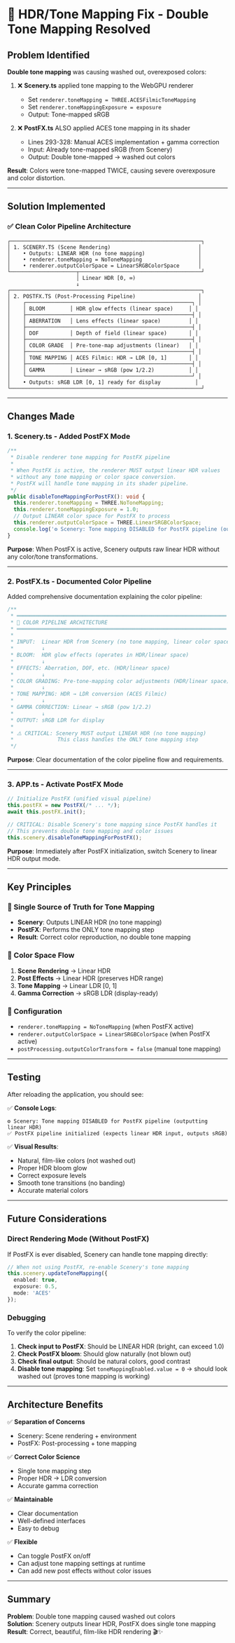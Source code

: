 # 🎨 HDR/Tone Mapping Fix - Double Tone Mapping Resolved

## Problem Identified

**Double tone mapping** was causing washed out, overexposed colors:

1. ❌ **Scenery.ts** applied tone mapping to the WebGPU renderer
   - Set `renderer.toneMapping = THREE.ACESFilmicToneMapping`
   - Set `renderer.toneMappingExposure = exposure`
   - Output: Tone-mapped sRGB

2. ❌ **PostFX.ts** ALSO applied ACES tone mapping in its shader
   - Lines 293-328: Manual ACES implementation + gamma correction
   - Input: Already tone-mapped sRGB (from Scenery)
   - Output: Double tone-mapped → washed out colors

**Result**: Colors were tone-mapped TWICE, causing severe overexposure and color distortion.

---

## Solution Implemented

### ✅ Clean Color Pipeline Architecture

```
┌─────────────────────────────────────────────────────────────┐
│ 1. SCENERY.TS (Scene Rendering)                            │
│    • Outputs: LINEAR HDR (no tone mapping)                 │
│    • renderer.toneMapping = NoToneMapping                  │
│    • renderer.outputColorSpace = LinearSRGBColorSpace      │
└─────────────────────┬───────────────────────────────────────┘
                      │ Linear HDR [0, ∞)
                      ↓
┌─────────────────────────────────────────────────────────────┐
│ 2. POSTFX.TS (Post-Processing Pipeline)                    │
│    ┌─────────────────────────────────────────────────────┐ │
│    │ BLOOM        │ HDR glow effects (linear space)     │ │
│    ├─────────────────────────────────────────────────────┤ │
│    │ ABERRATION   │ Lens effects (linear space)         │ │
│    ├─────────────────────────────────────────────────────┤ │
│    │ DOF          │ Depth of field (linear space)       │ │
│    ├─────────────────────────────────────────────────────┤ │
│    │ COLOR GRADE  │ Pre-tone-map adjustments (linear)   │ │
│    ├─────────────────────────────────────────────────────┤ │
│    │ TONE MAPPING │ ACES Filmic: HDR → LDR [0, 1]       │ │
│    ├─────────────────────────────────────────────────────┤ │
│    │ GAMMA        │ Linear → sRGB (pow 1/2.2)           │ │
│    └─────────────────────────────────────────────────────┘ │
│    • Outputs: sRGB LDR [0, 1] ready for display           │
└─────────────────────────────────────────────────────────────┘
```

---

## Changes Made

### 1. **Scenery.ts** - Added PostFX Mode

```typescript
/**
 * Disable renderer tone mapping for PostFX pipeline
 * 
 * When PostFX is active, the renderer MUST output linear HDR values
 * without any tone mapping or color space conversion.
 * PostFX will handle tone mapping in its shader pipeline.
 */
public disableToneMappingForPostFX(): void {
  this.renderer.toneMapping = THREE.NoToneMapping;
  this.renderer.toneMappingExposure = 1.0;
  // Output LINEAR color space for PostFX to process
  this.renderer.outputColorSpace = THREE.LinearSRGBColorSpace;
  console.log('⚙️ Scenery: Tone mapping DISABLED for PostFX pipeline (outputting linear HDR)');
}
```

**Purpose**: When PostFX is active, Scenery outputs raw linear HDR without any color/tone transformations.

---

### 2. **PostFX.ts** - Documented Color Pipeline

Added comprehensive documentation explaining the color pipeline:

```typescript
/**
 * ═══════════════════════════════════════════════════════════════════
 * 🎨 COLOR PIPELINE ARCHITECTURE
 * ═══════════════════════════════════════════════════════════════════
 * 
 * INPUT:  Linear HDR from Scenery (no tone mapping, linear color space)
 *         ↓
 * BLOOM:  HDR glow effects (operates in HDR/linear space)
 *         ↓
 * EFFECTS: Aberration, DOF, etc. (HDR/linear space)
 *         ↓
 * COLOR GRADING: Pre-tone-mapping color adjustments (HDR/linear space)
 *         ↓
 * TONE MAPPING: HDR → LDR conversion (ACES Filmic)
 *         ↓
 * GAMMA CORRECTION: Linear → sRGB (pow 1/2.2)
 *         ↓
 * OUTPUT: sRGB LDR for display
 * 
 * ⚠️ CRITICAL: Scenery MUST output LINEAR HDR (no tone mapping)
 *              This class handles the ONLY tone mapping step
 */
```

**Purpose**: Clear documentation of the color pipeline flow and requirements.

---

### 3. **APP.ts** - Activate PostFX Mode

```typescript
// Initialize PostFX (unified visual pipeline)
this.postFX = new PostFX(/* ... */);
await this.postFX.init();

// CRITICAL: Disable Scenery's tone mapping since PostFX handles it
// This prevents double tone mapping and color issues
this.scenery.disableToneMappingForPostFX();
```

**Purpose**: Immediately after PostFX initialization, switch Scenery to linear HDR output mode.

---

## Key Principles

### 🎯 Single Source of Truth for Tone Mapping

- **Scenery**: Outputs LINEAR HDR (no tone mapping)
- **PostFX**: Performs the ONLY tone mapping step
- **Result**: Correct color reproduction, no double tone mapping

### 🌈 Color Space Flow

1. **Scene Rendering** → Linear HDR
2. **Post Effects** → Linear HDR (preserves HDR range)
3. **Tone Mapping** → Linear LDR [0, 1]
4. **Gamma Correction** → sRGB LDR (display-ready)

### 🔧 Configuration

- `renderer.toneMapping = NoToneMapping` (when PostFX active)
- `renderer.outputColorSpace = LinearSRGBColorSpace` (when PostFX active)
- `postProcessing.outputColorTransform = false` (manual tone mapping)

---

## Testing

After reloading the application, you should see:

✅ **Console Logs**:
```
⚙️ Scenery: Tone mapping DISABLED for PostFX pipeline (outputting linear HDR)
✅ PostFX pipeline initialized (expects linear HDR input, outputs sRGB)
```

✅ **Visual Results**:
- Natural, film-like colors (not washed out)
- Proper HDR bloom glow
- Correct exposure levels
- Smooth tone transitions (no banding)
- Accurate material colors

---

## Future Considerations

### Direct Rendering Mode (Without PostFX)

If PostFX is ever disabled, Scenery can handle tone mapping directly:

```typescript
// When not using PostFX, re-enable Scenery's tone mapping
this.scenery.updateToneMapping({
  enabled: true,
  exposure: 0.5,
  mode: 'ACES'
});
```

### Debugging

To verify the color pipeline:

1. **Check input to PostFX**: Should be LINEAR HDR (bright, can exceed 1.0)
2. **Check PostFX bloom**: Should glow naturally (not blown out)
3. **Check final output**: Should be natural colors, good contrast
4. **Disable tone mapping**: Set `toneMappingEnabled.value = 0` → should look washed out (proves tone mapping is working)

---

## Architecture Benefits

✅ **Separation of Concerns**
- Scenery: Scene rendering + environment
- PostFX: Post-processing + tone mapping

✅ **Correct Color Science**
- Single tone mapping step
- Proper HDR → LDR conversion
- Accurate gamma correction

✅ **Maintainable**
- Clear documentation
- Well-defined interfaces
- Easy to debug

✅ **Flexible**
- Can toggle PostFX on/off
- Can adjust tone mapping settings at runtime
- Can add new post effects without color issues

---

## Summary

**Problem**: Double tone mapping caused washed out colors  
**Solution**: Scenery outputs linear HDR, PostFX does single tone mapping  
**Result**: Correct, beautiful, film-like HDR rendering 🎬✨

